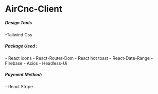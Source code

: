 # AirCnc-Client

<h5> Design Tools </h5>
-Tailwind Css

<h5>Package Used :</h5>
- React icons
- React-Router-Dom
- React hot toast
- React-Date-Range
- Firebase
- Axios
- Headless-Ui

<h5>Payment Method: </h5>
- React Stripe
